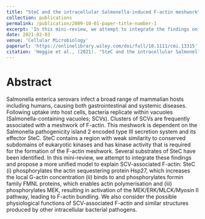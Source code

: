 ```yaml
---
title: "SteC and the intracellular Salmonella-induced F-actin meshwork"
collection: publications
permalink: /publication/2009-10-01-paper-title-number-1
excerpt: 'In this mini-review, we attempt to integrate the findings on the _Salmonella_ effector SteC and propose a more unified model to explain SCV-associated F-actin'
date: 2021-02-03
venue: 'Cellular Microbiology'
paperurl: 'https://onlinelibrary.wiley.com/doi/full/10.1111/cmi.13315'
citation: 'Heggie et al., (2021). "SteC and the intracellular Salmonella-induced F-actin meshwork"; <i>Cellular Microbiology<i>'
---
```


Abstract
===
  
Salmonella enterica serovars infect a broad range of mammalian hosts including humans, causing both gastrointestinal and systemic diseases. Following uptake into host cells, bacteria replicate within vacuoles (Salmonella-containing vacuoles; SCVs). Clusters of SCVs are frequently associated with a meshwork of F-actin. This meshwork is dependent on the Salmonella pathogenicity island 2 encoded type III secretion system and its effector SteC. SteC contains a region with weak similarity to conserved subdomains of eukaryotic kinases and has kinase activity that is required for the formation of the F-actin meshwork. Several substrates of SteC have been identified. In this mini-review, we attempt to integrate these findings and propose a more unified model to explain SCV-associated F-actin: SteC (i) phosphorylates the actin sequestering protein Hsp27, which increases the local G-actin concentration (ii) binds to and phosphorylates formin family FMNL proteins, which enables actin polymerisation and (iii) phosphorylates MEK, resulting in activation of the MEK/ERK/MLCK/Myosin II pathway, leading to F-actin bundling. We also consider the possible physiological functions of SCV-associated F-actin and similar structures produced by other intracellular bacterial pathogens.
